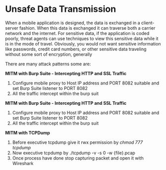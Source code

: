 # **Unsafe Data Transmission**

When a mobile application is designed, the data is exchanged in a client-server fashion. When this data is exchanged it can traverse both a carrier network and the internet. For sensitive data, if the application is coded poorly, threat agents can use techniques to view this sensitive data while it is in the mode of travel. Obviously, you would not want sensitive information like passwords, credit card numbers, or other sensitive data traveling without some sort of encryption, generally

There are many attack patterns some are:

**MITM with Burp Suite - Intercepting HTTP and SSL Traffic**

1. Configure mobile proxy to Host IP address and PORT 8082 suitable and set Burp Suite listener to PORT 8082
2. All the traffic intercept within the burp suit

**MITM with Burp Suite - Intercepting HTTP and SSL Traffic**

1. Configure mobile proxy to Host IP address and PORT 8082 suitable and set Burp Suite listener to PORT 8082
2. All the traffic intercept within the burp suit

**MITM with TCPDump**

1. Before executive tcpdump give it rwx permission by _chmod 777 tcpdump_
2. Now executive tcpdump by ./tcpdump -v -s 0 -w {file}.pcap
3. Once process have done stop capturing packet and open it with Wireshark
